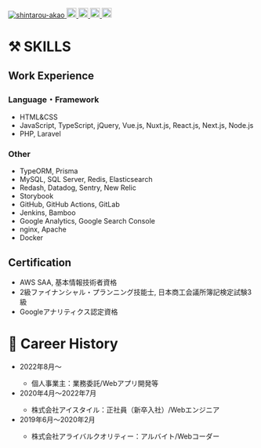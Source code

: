 <p align="left"> 
  <a href="https://github.com/shintarou-akao/shintarou-akao/">
    <img src="https://komarev.com/ghpvc/?username=shintarou-akao" alt="shintarou-akao" />
  </a>
  <a href="https://github.com/shintarou-akao">
    <img height="20" src="https://img.shields.io/github/followers/shintarou-akao?label=follow&logo=github&style=flat" />
  </a>
  <a href="http://qiita.com/shintarou-akao">
    <img height="20" src="https://qiita-badge.apiapi.app/s/shintarou-akao/posts.svg" />
  </a>
  <a href="https://qiita.com/shintarou-akao/contributions">
    <img height="20" src="https://qiita-badge.apiapi.app/s/shintarou-akao/contributions.svg" />
  </a>
  <a href="https://www.codewars.com/users/shintaro-akao">
    <img height="20" src="https://www.codewars.com/users/shintaro-akao/badges/small" />
  </a>
</p>

<div>
  <h1>⚒ SKILLS</h1>
  <div>
    <h2>Work Experience</h2>
    <div>
      <h3>Language・Framework</h3>
      <ul>
        <li>HTML&CSS</li>
        <li>JavaScript, TypeScript, jQuery, Vue.js, Nuxt.js, React.js, Next.js, Node.js</li>
        <li>PHP, Laravel</li>
      </ul>
    </div>
    <div>
      <h3>Other</h3>
      <ul>
        <li>TypeORM, Prisma</li>
        <li>MySQL, SQL Server, Redis, Elasticsearch</li>
        <li>Redash, Datadog, Sentry, New Relic</li>
        <li>Storybook</li>
        <li>GitHub, GitHub Actions, GitLab</li>
        <li>Jenkins, Bamboo</li>
        <li>Google Analytics, Google Search Console</li>
        <li>nginx, Apache</li>
        <li>Docker</li>
      </ul>
    </div>
  </div>
  <div>
    <h2>Certification</h2>
    <ul>
      <li>AWS SAA, 基本情報技術者資格</li>
      <li>2級ファイナンシャル・プランニング技能士, 日本商工会議所簿記検定試験3級</li>
      <li>Googleアナリティクス認定資格</li>
    </ul>
  </div>
</div>

<div>
  <h1>📝 Career History</h1>
  <div>
    <ul>
      <li>2022年8月〜</li>
      <ul>
        <li>個人事業主：業務委託/Webアプリ開発等</li>
      </ul>
      <li>2020年4月〜2022年7月</li>
      <ul>
        <li>株式会社アイスタイル：正社員（新卒入社）/Webエンジニア</li>
      </ul>
      <li>2019年6月〜2020年2月</li>
      <ul>
        <li>株式会社アライバルクオリティー：アルバイト/Webコーダー</li>
      </ul>
    </ul>
  </div>
</div>
